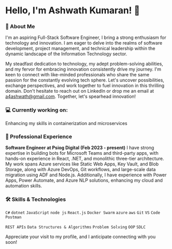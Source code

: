 # **Hello, I'm Ashwath Kumaran! 👋**

### **🚀 About Me**
I'm an aspiring Full-Stack Software Engineer, I bring a strong enthusiasm for technology and innovation. I am eager to delve into the realms of software development, project management, and technical leadership within the dynamic landscape of the Information Technology sector.

My steadfast dedication to technology, my adept problem-solving abilities, and my fervor for embracing innovation consistently drive my journey. I'm keen to connect with like-minded professionals who share the same passion for the constantly evolving tech sphere. Let's uncover possibilities, exchange perspectives, and work together to fuel innovation in this thrilling domain.
Don't hesitate to reach out on LinkedIn or drop me an email at a4ashwath@gmail.com. Together, let's spearhead innovation!

### 💻 Currently working on:
Enhancing my skills in containerization and microservices

### 💼 Professional Experience

**Software Engineer at Psiog Digital (Feb 2023 - present)**
I have strong expertise in building bots for Microsoft Teams and third-party apps, with hands-on experience in React, .NET, and monolithic three-tier architecture. My work spans Azure services like Static Web Apps, Key Vault, and Blob Storage, along with Azure DevOps, Git workflows, and large-scale data migration using ADF and Node.js. Additionally, I have experience with Power Apps, Power Automate, and Azure NLP solutions, enhancing my cloud and automation skills.

### 🛠️ Skills & Technologies
`C#` `dotnet` `JavaScript` `node js` `React.js` `Docker Swarm` `azure` `aws` `Git` `VS` `Code` `Postman`

`REST APIs` `Data Structures & Algorithms` `Problem Solving` `OOP` `SDLC`

Appreciate your visit to my profile, and I anticipate connecting with you soon!
